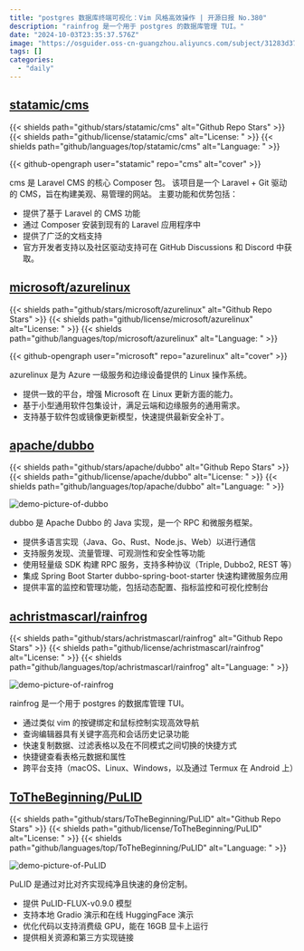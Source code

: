 ```yaml
---
title: "postgres 数据库终端可视化：Vim 风格高效操作 | 开源日报 No.380"
description: "rainfrog 是一个用于 postgres 的数据库管理 TUI。"
date: "2024-10-03T23:35:37.576Z"
image: "https://osguider.oss-cn-guangzhou.aliyuncs.com/subject/31283d374cc0a63dae96f27a2c317e3e.png"
tags: []
categories:
  - "daily"
---
```


## [statamic/cms](https://github.com/statamic/cms)

{{< shields path="github/stars/statamic/cms" alt="Github Repo Stars" >}} {{< shields path="github/license/statamic/cms" alt="License: " >}} {{< shields path="github/languages/top/statamic/cms" alt="Language: " >}}

{{< github-opengraph user="statamic" repo="cms" alt="cover" >}}

cms 是 Laravel CMS 的核心 Composer 包。
该项目是一个 Laravel + Git 驱动的 CMS，旨在构建美观、易管理的网站。
主要功能和优势包括：

- 提供了基于 Laravel 的 CMS 功能
- 通过 Composer 安装到现有的 Laravel 应用程序中
- 提供了广泛的文档支持
- 官方开发者支持以及社区驱动支持可在 GitHub Discussions 和 Discord 中获取。
  
## [microsoft/azurelinux](https://github.com/microsoft/azurelinux)

{{< shields path="github/stars/microsoft/azurelinux" alt="Github Repo Stars" >}} {{< shields path="github/license/microsoft/azurelinux" alt="License: " >}} {{< shields path="github/languages/top/microsoft/azurelinux" alt="Language: " >}}

{{< github-opengraph user="microsoft" repo="azurelinux" alt="cover" >}}

azurelinux 是为 Azure 一级服务和边缘设备提供的 Linux 操作系统。

- 提供一致的平台，增强 Microsoft 在 Linux 更新方面的能力。
- 基于小型通用软件包集设计，满足云端和边缘服务的通用需求。
- 支持基于软件包或镜像更新模型，快速提供最新安全补丁。
  
## [apache/dubbo](https://github.com/apache/dubbo)

{{< shields path="github/stars/apache/dubbo" alt="Github Repo Stars" >}} {{< shields path="github/license/apache/dubbo" alt="License: " >}} {{< shields path="github/languages/top/apache/dubbo" alt="Language: " >}}

![demo-picture-of-dubbo](https://static.osguider.com/subject/github/apache/dubbo/ba2d11abd9774c28496e282d9eb7f26a.png)

dubbo 是 Apache Dubbo 的 Java 实现，是一个 RPC 和微服务框架。

- 提供多语言实现（Java、Go、Rust、Node.js、Web）以进行通信
- 支持服务发现、流量管理、可观测性和安全性等功能
- 使用轻量级 SDK 构建 RPC 服务，支持多种协议（Triple, Dubbo2, REST 等）
- 集成 Spring Boot Starter dubbo-spring-boot-starter 快速构建微服务应用
- 提供丰富的监控和管理功能，包括动态配置、指标监控和可视化控制台
  
## [achristmascarl/rainfrog](https://github.com/achristmascarl/rainfrog)

{{< shields path="github/stars/achristmascarl/rainfrog" alt="Github Repo Stars" >}} {{< shields path="github/license/achristmascarl/rainfrog" alt="License: " >}} {{< shields path="github/languages/top/achristmascarl/rainfrog" alt="Language: " >}}

![demo-picture-of-rainfrog](https://static.osguider.com/subject/github/achristmascarl/rainfrog/e9e7fff98de3b85fcbd4da8366080160.gif)

rainfrog 是一个用于 postgres 的数据库管理 TUI。

- 通过类似 vim 的按键绑定和鼠标控制实现高效导航
- 查询编辑器具有关键字高亮和会话历史记录功能
- 快速复制数据、过滤表格以及在不同模式之间切换的快捷方式
- 快捷键查看表格元数据和属性
- 跨平台支持（macOS、Linux、Windows，以及通过 Termux 在 Android 上）
  
## [ToTheBeginning/PuLID](https://github.com/ToTheBeginning/PuLID)

{{< shields path="github/stars/ToTheBeginning/PuLID" alt="Github Repo Stars" >}} {{< shields path="github/license/ToTheBeginning/PuLID" alt="License: " >}} {{< shields path="github/languages/top/ToTheBeginning/PuLID" alt="Language: " >}}

![demo-picture-of-PuLID](https://static.osguider.com/subject/github/ToTheBeginning/PuLID/4854411ac38cdbce67604dcc6252ce8e.png)

PuLID 是通过对比对齐实现纯净且快速的身份定制。

- 提供 PuLID-FLUX-v0.9.0 模型
- 支持本地 Gradio 演示和在线 HuggingFace 演示
- 优化代码以支持消费级 GPU，能在 16GB 显卡上运行
- 提供相关资源和第三方实现链接
  
